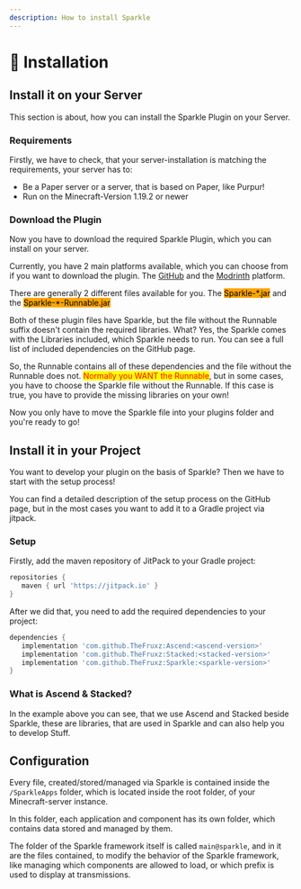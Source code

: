 ```yaml
---
description: How to install Sparkle
---
```


# 🔩 Installation

## Install it on your Server

This section is about, how you can install the Sparkle Plugin on your Server.

### Requirements

Firstly, we have to check, that your server-installation is matching the requirements, your server has to:

* Be a Paper server or a server, that is based on Paper, like Purpur!
* Run on the Minecraft-Version 1.19.2 or newer

### Download the Plugin

Now you have to download the required Sparkle Plugin, which you can install on your server.

Currently, you have 2 main platforms available, which you can choose from if you want to download the plugin. The [GitHub](https://github.com/TheFruxz/Sparkle) and the [Modrinth](https://modrinth.com/plugin/sparkle-kt) platform.

There are generally 2 different files available for you. The <mark style="background-color:orange;">Sparkle-\*.jar</mark> and the <mark style="background-color:orange;">Sparkle-\*-Runnable.jar</mark>&#x20;

Both of these plugin files have Sparkle, but the file without the Runnable suffix doesn't contain the required libraries. What? Yes, the Sparkle comes with the Libraries included, which Sparkle needs to run. You can see a full list of included dependencies on the GitHub page.

So, the Runnable contains all of these dependencies and the file without the Runnable does not. <mark style="color:red;">Normally you WANT the Runnable</mark>, but in some cases, you have to choose the Sparkle file without the Runnable. If this case is true, you have to provide the missing libraries on your own!

Now you only have to move the Sparkle file into your plugins folder and you're ready to go!

## Install it in your Project

You want to develop your plugin on the basis of Sparkle? Then we have to start with the setup process!

You can find a detailed description of the setup process on the GitHub page, but in the most cases you want to add it to a Gradle project via jitpack.

### Setup

Firstly, add the maven repository of JitPack to your Gradle project:

```groovy
repositories {
   maven { url 'https://jitpack.io' }
}
```

After we did that, you need to add the required dependencies to your project:

```groovy
dependencies {
   implementation 'com.github.TheFruxz:Ascend:<ascend-version>'
   implementation 'com.github.TheFruxz:Stacked:<stacked-version>'
   implementation 'com.github.TheFruxz:Sparkle:<sparkle-version>'
}
```

### What is Ascend & Stacked?

&#x20;In the example above you can see, that we use Ascend and Stacked beside Sparkle, these are libraries, that are used in Sparkle and can also help you to develop Stuff.

## Configuration

Every file, created/stored/managed via Sparkle is contained inside the `/SparkleApps` folder, which is located inside the root folder, of your Minecraft-server instance.

In this folder, each application and component has its own folder, which contains data stored and managed by them.

The folder of the Sparkle framework itself is called `main@sparkle`, and in it are the files contained, to modify the behavior of the Sparkle framework, like managing which components are allowed to load, or which prefix is used to display at transmissions.
